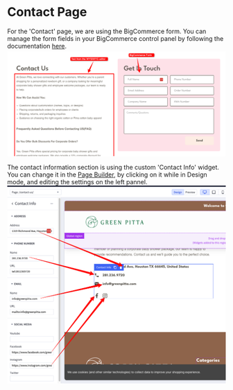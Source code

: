# Contact Page
For the 'Contact' page, we are using the BigCommerce form. You can manage the form fields in your BigCommerce control panel by following the documentation <a href="https://support.bigcommerce.com/s/article/Creating-a-Contact-Form?language=en_US" target="_blank" rel="noopener noreferrer">here</a>.
![contact-1.png](img/contact-1.png)

The contact information section is using the custom 'Contact Info' widget. You can change it in the [Page Builder](index.md/#page-builder), by clicking on it while in Design mode, and editing the settings on the left pannel.
![contact-inst.png](img/contact-inst.png)
